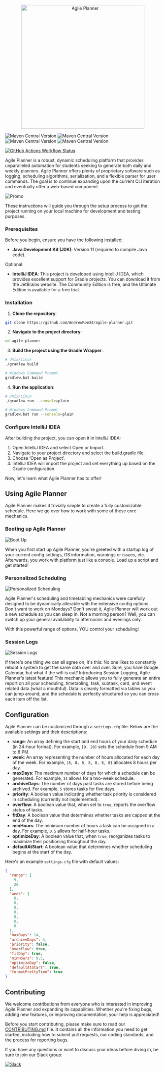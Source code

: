 <p align="center">
  <img src="images/new_logo.png" alt="Agile Planner" height=400>
</p>

![Maven Central Version](https://img.shields.io/maven-central/v/com.google.code.gson/gson?versionPrefix=2.10.1&style=for-the-badge&label=gson&labelColor=%23f8b500&color=%23555555)
![Maven Central Version](https://img.shields.io/maven-central/v/com.google.api-client/google-api-client?versionSuffix=2.6.0&style=for-the-badge&label=google-api-client&labelColor=%230f9d58&color=%23555555)
![Maven Central Version](https://img.shields.io/maven-central/v/com.google.oauth-client/google-oauth-client-jetty?versionSuffix=1.34.1&style=for-the-badge&label=google-oauth-client-jetty&labelColor=%234285f4&color=%23555555)
![Maven Central Version](https://img.shields.io/maven-central/v/com.google.apis/google-api-services-calendar?versionSuffix=v3-rev20220715-2.0.0&style=for-the-badge&label=google-api-services-calendar&labelColor=%23db4437&color=%23555555)

[![GitHub Actions Workflow Status](https://img.shields.io/github/actions/workflow/status/AndrewRoe34/agile-planner/gradle.yml?style=for-the-badge)](https://github.com/AndrewRoe34/agile-planner/actions)
<!-- [![GitHub Release](https://img.shields.io/github/v/release/AndrewRoe34/agile-planner?include_prereleases&color=%23ffeb3b)](https://github.com/AndrewRoe34/agile-planner/releases) -->

Agile Planner is a robust, dynamic scheduling platform that provides unparalleled automation for students seeking to generate both daily and weekly planners. Agile Planner offers plenty of proprietary software such as logging, scheduling algorithms, serialization, and a flexible parser for user commands. The goal is to continue expanding upon the current CLI iteration and eventually offer a web-based component.

![Promo](images/preview.gif)

These instructions will guide you through the setup process to get the project running on your local machine for development and testing purposes.

### Prerequisites

Before you begin, ensure you have the following installed:
- **Java Development Kit (JDK)**: Version 11 (required to compile Java code).

Optional:
- **IntelliJ IDEA**: This project is developed using IntelliJ IDEA, which provides excellent support for Gradle projects. You can download it from the JetBrains website. The Community Edition is free, and the Ultimate Edition is available for a free trial.

### Installation
1. **Clone the repository**:
```bash
git clone https://github.com/AndrewRoe34/agile-planner.git
```
2. **Navigate to the project directory**:
```bash
cd agile-planner
```
3. **Build the project using the Gradle Wrapper**:
```bash
# Unix/Linux
./gradlew build

# Windows Command Prompt
gradlew.bat build
```
4. **Run the application**:
```bash
# Unix/Linux
./gradlew run --console=plain

# Windows Command Prompt
gradlew.bat run --console=plain
```
### Configure IntelliJ IDEA
After building the project, you can open it in IntelliJ IDEA:
1. Open IntelliJ IDEA and select Open or Import.
2. Navigate to your project directory and select the build.gradle file.
3. Choose ‘Open as Project’.
4. IntelliJ IDEA will import the project and set everything up based on the Gradle configuration.

Now, let's learn what Agile Planner has to offer!

## Using Agile Planner
Agile Planner makes it trivially simple to create a fully customizable schedule. Here we go over how to work with some of these core mechanics.

### Booting up Agile Planner
![Boot Up](images/ui.gif)

When you first start up Agile Planner, you're greeted with a startup log of your current config settings, OS information, warnings or issues, etc. Afterwards, you work with platform just like a console. Load up a script and get started!

### Personalized Scheduling
![Personalized Scheduling](images/hours.gif)

Agile Planner's scheduling and timetabling mechanics were carefully designed to be dynamically alterable with the extensive config options. Don't want to work on Mondays? Don't sweat it, Agile Planner will work out a new schedule so you can sleep in. Not a morning person? Well, you can switch up your general availability to afternoons and evenings only.

With this powerful range of options, YOU control your scheduling!

### Session Logs
![Session Logs](images/session.gif)

If there's one thing we can all agree on, it's this: No one likes to constantly reboot a system to get the same data over and over. Sure, you have Google Calendar, but what if the wifi is out? Introducing Session Logging, Agile Planner's latest feature! This mechanic allows you to fully generate an entire report on all your scheduling, timetabling, task, subtask, card, and event related data (what a mouthful). Data is cleanly formatted via tables so you can jump around, and the schedule is perfectly structured so you can cross each item off the list.


## Configuration
Agile Planner can be customized through a `settings.cfg` file. Below are the available settings and their descriptions:

- **range**: An array defining the start and end hours of your daily schedule (in 24-hour format). For example, `[9, 20]` sets the schedule from 9 AM to 8 PM.
- **week**: An array representing the number of hours allocated for each day of the week. For example, `[8, 8, 8, 8, 8, 8, 8]` allocates 8 hours per day.
- **maxDays**: The maximum number of days for which a schedule can be generated. For example, `14` allows for a two-week schedule.
- **archiveDays**: The number of days past tasks are stored before being archived. For example, `5` stores tasks for five days.
- **priority**: A boolean value indicating whether task priority is considered in scheduling (currently not implemented).
- **overflow**: A boolean value that, when set to `true`, reports the overflow status of tasks.
- **fitDay**: A boolean value that determines whether tasks are capped at the end of the day.
- **minHours**: The minimum number of hours a task can be assigned in a day. For example, `0.5` allows for half-hour tasks.
- **optimizeDay**: A boolean value that, when `true`, reorganizes tasks to maximize their positioning throughout the day.
- **defaultAtStart**: A boolean value that determines whether scheduling begins at the start of the day.

Here's an example `settings.cfg` file with default values:
```json
{
  "range": [
    9,
    20
  ],
  "week": [
    8,
    8,
    8,
    8,
    8,
    8,
    8
  ],
  "maxDays": 14,
  "archiveDays": 5,
  "priority": false,
  "overflow": true,
  "fitDay": true,
  "minHours": 0.5,
  "optimizeDay": false,
  "defaultAtStart": true,
  "formatPrettyTime": true
}
```

## Contributing

We welcome contributions from everyone who is interested in improving Agile Planner and expanding its capabilities. Whether you're fixing bugs, adding new features, or improving documentation, your help is appreciated!

Before you start contributing, please make sure to read our [CONTRIBUTING.md](CONTRIBUTING.md) file. It contains all the information you need to get started, including how to submit pull requests, our coding standards, and the process for reporting bugs.

If you have any questions or want to discuss your ideas before diving in, be sure to join our Slack group:

[![Slack](https://img.shields.io/badge/Slack-4A154B?style=for-the-badge&logo=slack&logoColor=white)](https://join.slack.com/t/agileplannergroup/shared_invite/zt-2k0bmf49j-V6avYCrNJFFWVTpdER69tg)
